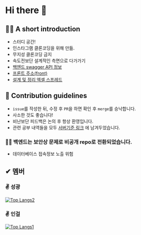 # Hi there 👋

## 🙋‍♀️ A short introduction

- 스터디 공간!
- 인스타그램 클론코딩을 위해 만듦.
- 무지성 클론코딩 금지
- 속도전보단 설계적인 측면으로 다가가기
- [백엔드 swagger API 정보](https://app.swaggerhub.com/apis-docs/Geol/INSTAGRAM_API/1.0.0-oas3#//%7Bid%7D)
- [프론트 주소(front)](http://34.64.173.23) 
- [설계 및 정리 엑셀 스프레드](https://docs.google.com/spreadsheets/d/1_M5CaCzF7coMlub00azIHtJ-44_k0HPd/edit?usp=sharing&ouid=106118002379212206340&rtpof=true&sd=true)

## 🌈 Contribution guidelines

- `issue`를 작성한 뒤, 수정 후 `PR`을 하면 확인 후 `merge`를 승낙합니다.
- 사소한 것도 좋습니다!
- 비난보단 피드백은 논의 후 항상 환영입니다.
- 관련 공부 내역들을 모두 [서버기준 링크](https://geol2.github.io/categories/#til) 에 남겨두었습니다.

### 🤷‍♂️ 백엔드는 보안상 문제로 비공개 repo로 전환되었습니다.

- 데이터베이스 접속정보 노출 위험

## ✔ 멤버

### ✌ 성광
[![Top Langs2](https://github-readme-stats.vercel.app/api/top-langs/?username=rhtjdrhkd123)](https://github.com/anuraghazra/github-readme-stats)

### ✌ 인걸
[![Top Langs1]([https://github-readme-stats.vercel.app/api/top-langs/?username=geol2)](https://github.com/anuraghazra/github-readme-stats](https://github-readme-stats.vercel.app/api/top-langs/?username=geol2&hide=css,scss,html&show_icons=true&layout=compact&theme=dark&count_private=true)](https://github.com/anuraghazra/github-readme-stats))

<!--
**Here are some ideas to get you started:**

🙋‍♀️ A short introduction - what is your organization all about?
🌈 Contribution guidelines - how can the community get involved?
👩‍💻 Useful resources - where can the community find your docs? Is there anything else the community should know?
🍿 Fun facts - what does your team eat for breakfast?
🧙 Remember, you can do mighty things with the power of [Markdown](https://docs.github.com/github/writing-on-github/getting-started-with-writing-and-formatting-on-github/basic-writing-and-formatting-syntax)
-->
